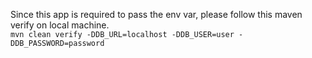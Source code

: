 Since this app is required to pass the env var, please follow this maven verify on local machine.\
```mvn clean verify -DDB_URL=localhost -DDB_USER=user -DDB_PASSWORD=password```
